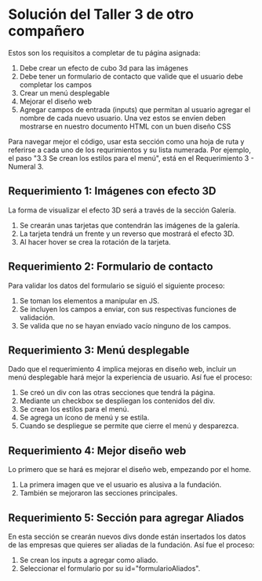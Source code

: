 # Solución del Taller 3 de otro compañero

Estos son los requisitos a completar de tu página asignada:

1. Debe crear un efecto de cubo 3d para las imágenes 
2. Debe tener un formulario de contacto que valide que el usuario debe completar los campos
3. Crear un menú desplegable
4. Mejorar el diseño web
5. Agregar campos de entrada (inputs) que permitan al usuario agregar el nombre de cada nuevo usuario. Una vez estos se envíen deben mostrarse en nuestro documento HTML con un buen diseño CSS

Para navegar mejor el código, usar esta sección como una hoja de ruta y referirse a cada uno de los requrimientos y su lista numerada. Por ejemplo, el paso "3.3 Se  crean los estilos para el menú", está en el Requerimiento 3 - Numeral 3. 

## Requerimiento 1: Imágenes con efecto 3D
La forma de visualizar el efecto 3D será a través de la sección Galería.
1. Se crearán unas tarjetas que contendrán las imágenes de la galería.
2. La tarjeta tendrá un frente y un reverso que mostrará el efecto 3D.
3. Al hacer hover se crea la rotación de la tarjeta.

## Requerimiento 2: Formulario de contacto
Para validar los datos del formulario se siguió el siguiente proceso:
1. Se toman los elementos a manipular en JS.
2. Se incluyen los campos a enviar, con sus respectivas funciones de validación.
3. Se valida que no se hayan enviado vacío ninguno de los campos.


## Requerimiento 3: Menú desplegable
Dado que el requerimiento 4 implica mejoras en diseño web, incluir un menú desplegable hará mejor la experiencia de usuario. Así fue el proceso:

1. Se creó un div con las otras secciones que tendrá la página.
2. Mediante un checkbox se despliegan los contenidos del div.
3. Se  crean los estilos para el menú.
4. Se agrega un ícono de menú y se estila. 
5. Cuando se despliegue se permite que cierre el menú y desparezca.

## Requerimiento 4: Mejor diseño web
Lo primero que se hará es mejorar el diseño web, empezando por el home.
1. La primera imagen que ve el usuario es alusiva a la fundación.
2. También se mejoraron las secciones principales.

## Requerimiento 5: Sección para agregar Aliados
En esta sección se crearán nuevos divs donde están insertados los datos de las empresas que quieres ser aliadas de la fundación. Así fue el proceso:
1. Se crean los inputs a agregar como aliado.
2. Seleccionar el formulario por su id="formularioAliados".